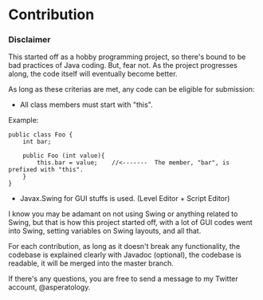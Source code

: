 # Contribution

### Disclaimer

This started off as a hobby programming project, so there's bound to be bad practices of Java coding. But, fear not. As the project progresses along, the code itself will eventually become better.

As long as these criterias are met, any code can be eligible for submission:

 - All class members must start with "this".

 Example:

    public class Foo {
        int bar;
        
        public Foo (int value){
            this.bar = value;    //<-------  The member, "bar", is prefixed with "this".
        }
    }

 - Javax.Swing for GUI stuffs is used. (Level Editor + Script Editor)

I know you may be adamant on not using Swing or anything related to Swing, but that is how this project started off, with a lot of GUI codes went into Swing, setting variables on Swing layouts, and all that. 

For each contribution, as long as it doesn't break any functionality, the codebase is explained clearly with Javadoc (optional), the codebase is readable, it will be merged into the master branch.

If there's any questions, you are free to send a message to my Twitter account, @asperatology.


